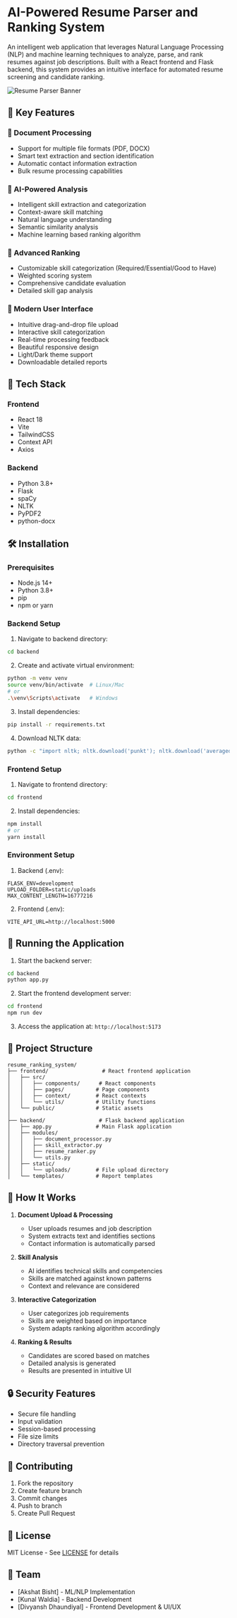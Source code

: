 # AI-Powered Resume Parser and Ranking System

An intelligent web application that leverages Natural Language Processing (NLP) and machine learning techniques to analyze, parse, and rank resumes against job descriptions. Built with a React frontend and Flask backend, this system provides an intuitive interface for automated resume screening and candidate ranking.

![Resume Parser Banner](./frontend/public/banner.png)

## 🌟 Key Features

### 📄 Document Processing

- Support for multiple file formats (PDF, DOCX)
- Smart text extraction and section identification
- Automatic contact information extraction
- Bulk resume processing capabilities

### 🤖 AI-Powered Analysis

- Intelligent skill extraction and categorization
- Context-aware skill matching
- Natural language understanding
- Semantic similarity analysis
- Machine learning based ranking algorithm

### 🎯 Advanced Ranking

- Customizable skill categorization (Required/Essential/Good to Have)
- Weighted scoring system
- Comprehensive candidate evaluation
- Detailed skill gap analysis

### 💫 Modern User Interface

- Intuitive drag-and-drop file upload
- Interactive skill categorization
- Real-time processing feedback
- Beautiful responsive design
- Light/Dark theme support
- Downloadable detailed reports

## 🚀 Tech Stack

### Frontend

- React 18
- Vite
- TailwindCSS
- Context API
- Axios

### Backend

- Python 3.8+
- Flask
- spaCy
- NLTK
- PyPDF2
- python-docx

## 🛠️ Installation

### Prerequisites

- Node.js 14+
- Python 3.8+
- pip
- npm or yarn

### Backend Setup

1. Navigate to backend directory:

```bash
cd backend
```

2. Create and activate virtual environment:

```bash
python -m venv venv
source venv/bin/activate  # Linux/Mac
# or
.\venv\Scripts\activate   # Windows
```

3. Install dependencies:

```bash
pip install -r requirements.txt
```

4. Download NLTK data:

```bash
python -c "import nltk; nltk.download('punkt'); nltk.download('averaged_perceptron_tagger'); nltk.download('stopwords')"
```

### Frontend Setup

1. Navigate to frontend directory:

```bash
cd frontend
```

2. Install dependencies:

```bash
npm install
# or
yarn install
```

### Environment Setup

1. Backend (.env):

```env
FLASK_ENV=development
UPLOAD_FOLDER=static/uploads
MAX_CONTENT_LENGTH=16777216
```

2. Frontend (.env):

```env
VITE_API_URL=http://localhost:5000
```

## 🚀 Running the Application

1. Start the backend server:

```bash
cd backend
python app.py
```

2. Start the frontend development server:

```bash
cd frontend
npm run dev
```

3. Access the application at: `http://localhost:5173`

## 📂 Project Structure

```
resume_ranking_system/
├── frontend/                 # React frontend application
│   ├── src/
│   │   ├── components/      # React components
│   │   ├── pages/          # Page components
│   │   ├── context/        # React contexts
│   │   └── utils/          # Utility functions
│   └── public/             # Static assets
│
├── backend/                 # Flask backend application
│   ├── app.py              # Main Flask application
│   ├── modules/
│   │   ├── document_processor.py
│   │   ├── skill_extractor.py
│   │   ├── resume_ranker.py
│   │   └── utils.py
│   ├── static/
│   │   └── uploads/        # File upload directory
│   └── templates/          # Report templates
```

## 🔄 How It Works

1. **Document Upload & Processing**

   - User uploads resumes and job description
   - System extracts text and identifies sections
   - Contact information is automatically parsed

2. **Skill Analysis**

   - AI identifies technical skills and competencies
   - Skills are matched against known patterns
   - Context and relevance are considered

3. **Interactive Categorization**

   - User categorizes job requirements
   - Skills are weighted based on importance
   - System adapts ranking algorithm accordingly

4. **Ranking & Results**
   - Candidates are scored based on matches
   - Detailed analysis is generated
   - Results are presented in intuitive UI

## 🔒 Security Features

- Secure file handling
- Input validation
- Session-based processing
- File size limits
- Directory traversal prevention

## 🤝 Contributing

1. Fork the repository
2. Create feature branch
3. Commit changes
4. Push to branch
5. Create Pull Request

## 📄 License

MIT License - See [LICENSE](./LICENSE) for details

## 👥 Team

- [Akshat Bisht] - ML/NLP Implementation
- [Kunal Waldia] - Backend Development
- [Divyansh Dhaundiyal] - Frontend Development & UI/UX
